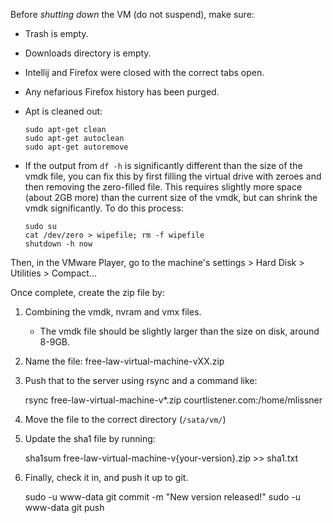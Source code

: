 Before *shutting down* the VM (do not suspend), make sure:

 - Trash is empty.
 - Downloads directory is empty.
 - Intellij and Firefox were closed with the correct tabs open.
 - Any nefarious Firefox history has been purged.
 - Apt is cleaned out:

       sudo apt-get clean
       sudo apt-get autoclean
       sudo apt-get autoremove

 - If the output from `df -h` is significantly different than the size of the
   vmdk file, you can fix this by first filling the virtual drive with zeroes 
   and then removing the zero-filled file. This requires slightly more space 
   (about 2GB more) than the current size of the vmdk, but can shrink the vmdk
   significantly. To do this process:
   
       sudo su
       cat /dev/zero > wipefile; rm -f wipefile  
       shutdown -h now
  
  Then, in the VMware Player, go to the machine's settings > Hard Disk > 
  Utilities > Compact...
   
 
Once complete, create the zip file by:

 1. Combining the vmdk, nvram and vmx files.
    - The vmdk file should be slightly larger than the size on disk, around 
      8-9GB.
 1. Name the file: free-law-virtual-machine-vXX.zip
 1. Push that to the server using rsync and a command like:

     rsync free-law-virtual-machine-v*.zip courtlistener.com:/home/mlissner
 
 1. Move the file to the correct directory (`/sata/vm/`)
 1. Update the sha1 file by running:
 
     sha1sum free-law-virtual-machine-v{your-version}.zip >> sha1.txt
 
 1. Finally, check it in, and push it up to git.
 
     sudo -u www-data git commit -m "New version released!"
     sudo -u www-data git push
     

